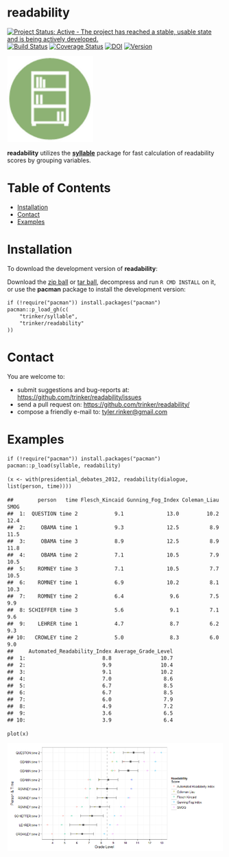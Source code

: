 readability
============


[![Project Status: Active - The project has reached a stable, usable state and is being actively developed.](http://www.repostatus.org/badges/0.1.0/active.svg)](http://www.repostatus.org/#active)
[![Build
Status](https://travis-ci.org/trinker/readability.svg?branch=master)](https://travis-ci.org/trinker/readability)
[![Coverage
Status](https://coveralls.io/repos/trinker/readability/badge.svg?branch=master)](https://coveralls.io/r/trinker/readability?branch=master)
[![DOI](https://zenodo.org/badge/5398/trinker/readability.svg)](https://zenodo.org/badge/latestdoi/5398/trinker/readability)
<a href="https://img.shields.io/badge/Version-0.1.0-orange.svg"><img src="https://img.shields.io/badge/Version-0.1.0-orange.svg" alt="Version"/></a>
</p>
<img src="inst/readability_logo/r_readability.png" width="200" alt="readability Logo">

**readability** utilizes the
[**syllable**](https://github.com/trinker/syllable) package for fast
calculation of readability scores by grouping variables.


Table of Contents
============

-   [Installation](#installation)
-   [Contact](#contact)
-   [Examples](#examples)

Installation
============


To download the development version of **readability**:

Download the [zip
ball](https://github.com/trinker/readability/zipball/master) or [tar
ball](https://github.com/trinker/readability/tarball/master), decompress
and run `R CMD INSTALL` on it, or use the **pacman** package to install
the development version:

    if (!require("pacman")) install.packages("pacman")
    pacman::p_load_gh(c(
        "trinker/syllable", 
        "trinker/readability"
    ))

Contact
=======

You are welcome to: 
* submit suggestions and bug-reports at: <https://github.com/trinker/readability/issues> 
* send a pull request on: <https://github.com/trinker/readability/> 
* compose a friendly e-mail to: <tyler.rinker@gmail.com>


Examples
========

    if (!require("pacman")) install.packages("pacman")
    pacman::p_load(syllable, readability)

    (x <- with(presidential_debates_2012, readability(dialogue, list(person, time))))

    ##        person   time Flesch_Kincaid Gunning_Fog_Index Coleman_Liau SMOG
    ##  1:  QUESTION time 2            9.1              13.0         10.2 12.4
    ##  2:     OBAMA time 1            9.3              12.5          8.9 11.5
    ##  3:     OBAMA time 3            8.9              12.5          8.9 11.8
    ##  4:     OBAMA time 2            7.1              10.5          7.9 10.5
    ##  5:    ROMNEY time 3            7.1              10.5          7.7 10.5
    ##  6:    ROMNEY time 1            6.9              10.2          8.1 10.3
    ##  7:    ROMNEY time 2            6.4               9.6          7.5  9.9
    ##  8: SCHIEFFER time 3            5.6               9.1          7.1  9.6
    ##  9:    LEHRER time 1            4.7               8.7          6.2  9.3
    ## 10:   CROWLEY time 2            5.0               8.3          6.0  9.0
    ##     Automated_Readability_Index Average_Grade_Level
    ##  1:                         8.8                10.7
    ##  2:                         9.9                10.4
    ##  3:                         9.1                10.2
    ##  4:                         7.0                 8.6
    ##  5:                         6.7                 8.5
    ##  6:                         6.7                 8.5
    ##  7:                         6.0                 7.9
    ##  8:                         4.9                 7.2
    ##  9:                         3.6                 6.5
    ## 10:                         3.9                 6.4

    plot(x)

![](inst/figure/unnamed-chunk-4-1.png)
